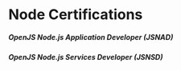 # Node Certifications
##### OpenJS Node.js Application Developer (JSNAD)
##### OpenJS Node.js Services Developer (JSNSD)
